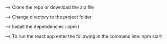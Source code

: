 --> Clone the repo or download the zip file

--> Change directory to the project folder

--> Install the dependencies : npm i

--> To run the react app enter the following in the command line:
npm start
